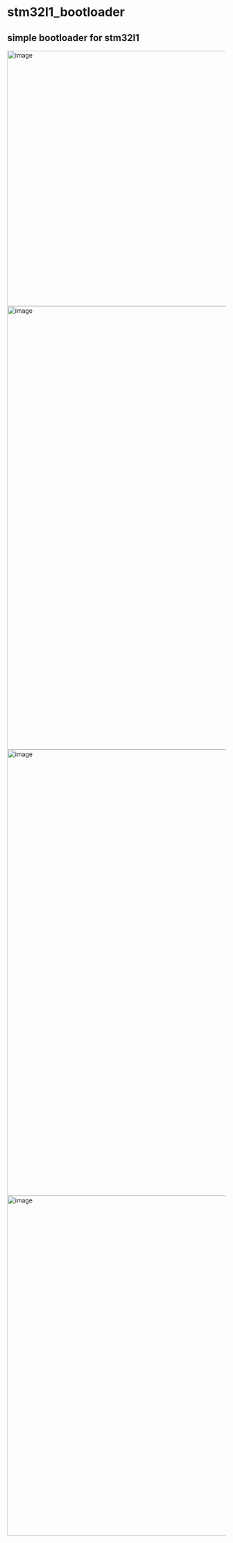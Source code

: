# stm32l1_bootloader
## simple bootloader for stm32l1
<img width="703" height="588" alt="image" src="https://github.com/user-attachments/assets/e9b2814e-8c2b-4325-9943-d5d9d1f423a0" />
<img width="1910" height="1021" alt="image" src="https://github.com/user-attachments/assets/585e0879-c908-4609-af4f-6deb9c932727" />
<img width="1917" height="1027" alt="image" src="https://github.com/user-attachments/assets/55649b92-c178-4270-b653-df49fb7ca561" />
<img width="1251" height="783" alt="image" src="https://github.com/user-attachments/assets/ddd147a6-7854-4069-b219-d72a5b0cd14c" />

